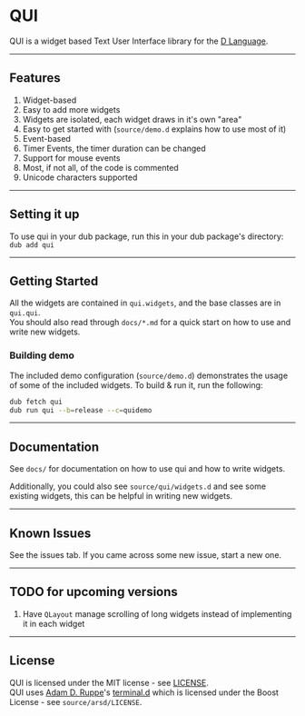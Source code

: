 # QUI

QUI is a widget based Text User Interface library for the [D Language](http://dlang.org/).

---

## Features

1. Widget-based
1. Easy to add more widgets
1. Widgets are isolated, each widget draws in it's own "area"
1. Easy to get started with (`source/demo.d` explains how to use most of it)
1. Event-based
1. Timer Events, the timer duration can be changed
1. Support for mouse events
1. Most, if not all, of the code is commented
1. Unicode characters supported

---

## Setting it up

To use qui in your dub package, run this in your dub package's directory:  
`dub add qui`  

---

## Getting Started

All the widgets are contained in `qui.widgets`, and the base classes are in `qui.qui`.  
You should also read through `docs/*.md` for a quick start on how to use and write new widgets.

### Building demo

The included demo configuration (`source/demo.d`) demonstrates the usage of some of the included widgets. To build & run it, run the following:

```bash
dub fetch qui
dub run qui --b=release --c=quidemo
```

---

## Documentation

See `docs/` for documentation on how to use qui and how to write widgets.  

Additionally, you could also see `source/qui/widgets.d` and see some existing widgets, this can be helpful in writing new widgets.

---

## Known Issues

See the issues tab. If you came across some new issue, start a new one.

---

## TODO for upcoming versions

1. Have `QLayout` manage scrolling of long widgets instead of implementing it in each widget

---

## License
QUI is licensed under the MIT license - see [LICENSE](LICENSE).  
QUI uses [Adam D. Ruppe](https://github.com/adamdruppe)'s [terminal.d](https://github.com/adamdruppe/arsd/blob/master/terminal.d) which is licensed under the Boost License - see `source/arsd/LICENSE`.

